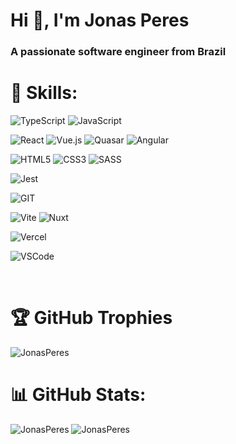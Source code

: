 <h1>Hi 👋, I'm Jonas Peres</h1>
<h3>A passionate software engineer from Brazil</h3>

<h1>🚀 Skills:</h1>
<p><img src="https://img.shields.io/badge/TypeScript-007ACC?style=for-the-badge&logo=typescript&logoColor=white" alt="TypeScript" />
<img src="https://img.shields.io/badge/JavaScript-323330?style=for-the-badge&logo=javascript&logoColor=F7DF1E" alt="JavaScript" /></p>

<p><img src="https://img.shields.io/badge/React-20232A?style=for-the-badge&logo=react&logoColor=61DAFB" alt="React" />
<img src="https://img.shields.io/badge/Vue.js-35495E?style=for-the-badge&logo=vue.js&logoColor=4FC08D" alt="Vue.js" />
<img src="https://img.shields.io/badge/Quasar-16B7FB?style=for-the-badge&logo=quasar&logoColor=black" alt="Quasar" />
<img src="https://img.shields.io/badge/Angular-DD0031?style=for-the-badge&logo=angular&logoColor=white" alt="Angular" /></p>

<p><img src="https://img.shields.io/badge/HTML5-E34F26?style=for-the-badge&logo=html5&logoColor=white" alt="HTML5" />
<img src="https://img.shields.io/badge/CSS3-1572B6?style=for-the-badge&logo=css3&logoColor=white" alt="CSS3" />
<img src="https://img.shields.io/badge/SASS-hotpink.svg?style=for-the-badge&logo=SASS&logoColor=white" alt="SASS" /></p>

<p><img src="https://img.shields.io/badge/Jest-C21325?style=for-the-badge&logo=jest&logoColor=white" alt="Jest" /></p>

<p><img src="https://img.shields.io/badge/GIT-E44C30?style=for-the-badge&logo=git&logoColor=white" alt="GIT" /></p>

<p><img src="https://img.shields.io/badge/vite-%23646CFF.svg?style=for-the-badge&logo=vite&logoColor=white" alt="Vite" />
<img src="https://img.shields.io/badge/Nuxt-002E3B?style=for-the-badge&logo=nuxtdotjs&logoColor=#00DC82" alt="Nuxt" /></p>

<p><img src="https://img.shields.io/badge/Vercel-000000?style=for-the-badge&logo=vercel&logoColor=white" alt="Vercel" /></p>

<p><img src="https://img.shields.io/badge/Visual_Studio_Code-0078D4?style=for-the-badge&logo=visual%20studio%20code&logoColor=white" alt="VSCode" /></p>

<br>

<h1>🏆 GitHub Trophies</h1>
<p><img src="https://github-profile-trophy.vercel.app/?username=JonasPeres&title=Commits&theme=dracula&column=-1" alt="JonasPeres" /></p>

<h1>📊 GitHub Stats:</h1>
<p><img src="https://github-readme-stats-jonasperes.vercel.app/api?username=JonasPeres&show=reviews&hide=stars,issues&count_private=true&show_icons=true&theme=dracula&line_height=29" alt="JonasPeres" />
<img src="https://github-readme-stats-jonasperes.vercel.app/api/top-langs/?username=JonasPeres&layout=compact&langs_count=10&theme=dracula" alt="JonasPeres" /></p>
